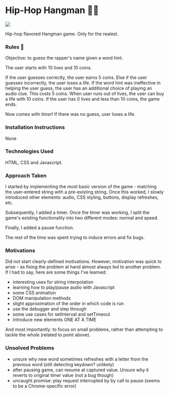 # Hip-Hop Hangman 👐🏼

![](https://media.giphy.com/media/ScZzMlETdv9mg/giphy.gif)

Hip-hop flavored Hangman game. Only for the realest.

### Rules 💸
Objective: to guess the rapper's name given a word hint.

The user starts with 10 lives and 10 coins. 

If the user guesses correctly, the user earns 5 coins. Else if the user guesses incorrectly, the user loses a life. If the word hint was ineffective in helping the user guess, the user has an additional choice of playing an audio clue. This costs 5 coins. When user runs out of lives, the user can buy a life with 10 coins. If the user has 0 lives and less than 10 coins, the game ends.

Now comes with *timer*! If there was no guess, user loses a life.

### Installation Instructions
None

### Technologies Used
HTML, CSS and Javascript.

### Approach Taken
I started by implementing the most basic version of the game - matching the user-entered string with a pre-existing string.
Once this worked, I slowly introduced other elements: audio, CSS styling, buttons, display refreshes, etc. 

Subsequently, I added a timer. Once the timer was working, I split the game's existing functionality into two different modes: normal and speed.

Finally, I added a pause function.

The rest of the time was spent trying to induce errors and fix bugs.

### Motivations
Did not start clearly-defined motivations. However, motivation was quick to arise - as fixing the problem at hand almost always led to another problem. If I had to say, here are some things I've learned:

- interesting uses for string interpolation
- learning how to play/pause audio with Javascript
- some CSS animation
- DOM manipulation methods
- slight approximation of the order in which code is run
- use the debugger and step through
- some use cases for setInterval and setTimeout
- introduce new elements ONE AT A TIME

And most importantly: to focus on small problems, rather than attempting to tackle the whole (related to point above). 

### Unsolved Problems
- unsure why new word sometimes refreshes with a letter from the previous word (still detecting keydown? unlikely)
- after pausing game, can resume at captured value. Unsure why it reverts to original timer value (not a bug though)
- uncaught promise: play request interrupted by by call to pause (seems to be a Chrome-specific error)
